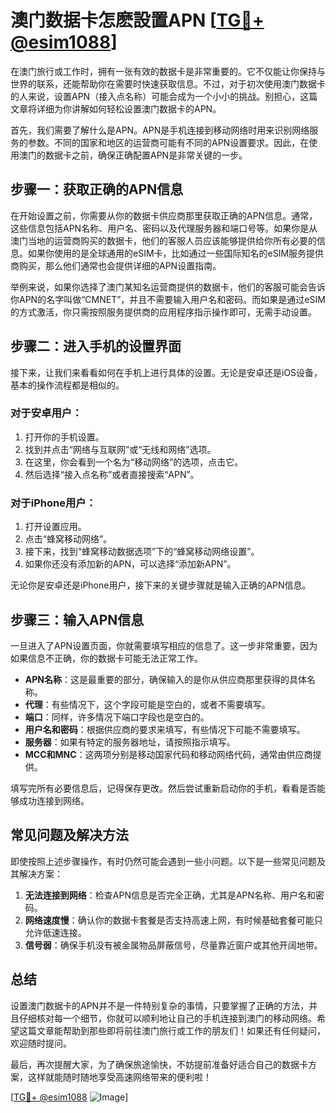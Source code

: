 # 澳门数据卡怎麽設置APN [[TG💪+ @esim1088](https://t.me/s/esim1088)]

在澳门旅行或工作时，拥有一张有效的数据卡是非常重要的。它不仅能让你保持与世界的联系，还能帮助你在需要时快速获取信息。不过，对于初次使用澳门数据卡的人来说，设置APN（接入点名称）可能会成为一个小小的挑战。别担心，这篇文章将详细为你讲解如何轻松设置澳门数据卡的APN。

首先，我们需要了解什么是APN。APN是手机连接到移动网络时用来识别网络服务的参数。不同的国家和地区的运营商可能有不同的APN设置要求。因此，在使用澳门的数据卡之前，确保正确配置APN是非常关键的一步。

## 步骤一：获取正确的APN信息

在开始设置之前，你需要从你的数据卡供应商那里获取正确的APN信息。通常，这些信息包括APN名称、用户名、密码以及代理服务器和端口号等。如果你是从澳门当地的运营商购买的数据卡，他们的客服人员应该能够提供给你所有必要的信息。如果你使用的是全球通用的eSIM卡，比如通过一些国际知名的eSIM服务提供商购买，那么他们通常也会提供详细的APN设置指南。

举例来说，如果你选择了澳门某知名运营商提供的数据卡，他们的客服可能会告诉你APN的名字叫做“CMNET”，并且不需要输入用户名和密码。而如果是通过eSIM的方式激活，你只需按照服务提供商的应用程序指示操作即可，无需手动设置。

## 步骤二：进入手机的设置界面

接下来，让我们来看看如何在手机上进行具体的设置。无论是安卓还是iOS设备，基本的操作流程都是相似的。

### 对于安卓用户：

1. 打开你的手机设置。
2. 找到并点击“网络与互联网”或“无线和网络”选项。
3. 在这里，你会看到一个名为“移动网络”的选项，点击它。
4. 然后选择“接入点名称”或者直接搜索“APN”。

### 对于iPhone用户：

1. 打开设置应用。
2. 点击“蜂窝移动网络”。
3. 接下来，找到“蜂窝移动数据选项”下的“蜂窝移动网络设置”。
4. 如果你还没有添加新的APN，可以选择“添加新APN”。

无论你是安卓还是iPhone用户，接下来的关键步骤就是输入正确的APN信息。

## 步骤三：输入APN信息

一旦进入了APN设置页面，你就需要填写相应的信息了。这一步非常重要，因为如果信息不正确，你的数据卡可能无法正常工作。

- **APN名称**：这是最重要的部分，确保输入的是你从供应商那里获得的具体名称。
- **代理**：有些情况下，这个字段可能是空白的，或者不需要填写。
- **端口**：同样，许多情况下端口字段也是空白的。
- **用户名和密码**：根据供应商的要求来填写，有些情况下可能不需要填写。
- **服务器**：如果有特定的服务器地址，请按照指示填写。
- **MCC和MNC**：这两项分别是移动国家代码和移动网络代码，通常由供应商提供。

填写完所有必要信息后，记得保存更改。然后尝试重新启动你的手机，看看是否能够成功连接到网络。

## 常见问题及解决方法

即使按照上述步骤操作，有时仍然可能会遇到一些小问题。以下是一些常见问题及其解决方案：

1. **无法连接到网络**：检查APN信息是否完全正确，尤其是APN名称、用户名和密码。
2. **网络速度慢**：确认你的数据卡套餐是否支持高速上网，有时候基础套餐可能只允许低速连接。
3. **信号弱**：确保手机没有被金属物品屏蔽信号，尽量靠近窗户或其他开阔地带。

## 总结

设置澳门数据卡的APN并不是一件特别复杂的事情，只要掌握了正确的方法，并且仔细核对每一个细节，你就可以顺利地让自己的手机连接到澳门的移动网络。希望这篇文章能帮助到那些即将前往澳门旅行或工作的朋友们！如果还有任何疑问，欢迎随时提问。

最后，再次提醒大家，为了确保旅途愉快，不妨提前准备好适合自己的数据卡方案，这样就能随时随地享受高速网络带来的便利啦！

[[TG💪+ @esim1088](https://t.me/s/esim1088) ![Image](https://i.postimg.cc/4NQfJmqS/Snipaste-2025-05-13-00-14-12.png)]